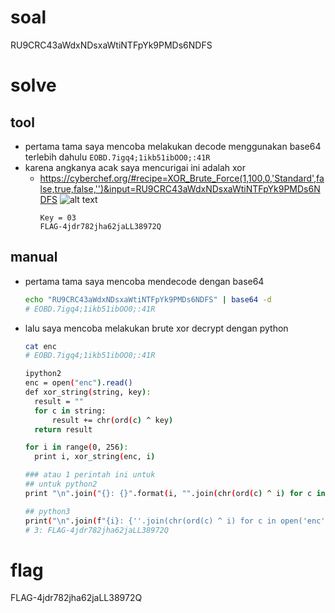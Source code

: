 # soal
RU9CRC43aWdxNDsxaWtiNTFpYk9PMDs6NDFS

# solve
## tool
- pertama tama saya mencoba melakukan decode menggunakan base64 terlebih dahulu
  ```EOBD.7igq4;1ikb51ibOO0;:41R```
- karena angkanya acak saya mencurigai ini adalah xor
  - https://cyberchef.org/#recipe=XOR_Brute_Force(1,100,0,'Standard',false,true,false,'')&input=RU9CRC43aWdxNDsxaWtiNTFpYk9PMDs6NDFS
    ![alt text](docs/images/image-4.png)
    ```
    Key = 03
    FLAG-4jdr782jha62jaLL38972Q
    ``` 

## manual
- pertama tama saya mencoba mendecode dengan base64
  ```bash
  echo "RU9CRC43aWdxNDsxaWtiNTFpYk9PMDs6NDFS" | base64 -d
  # EOBD.7igq4;1ikb51ibOO0;:41R
  ```
- lalu saya mencoba melakukan brute xor decrypt dengan python
  ```bash
  cat enc
  # EOBD.7igq4;1ikb51ibOO0;:41R

  ipython2
  enc = open("enc").read()
  def xor_string(string, key):
    result = ""
    for c in string:
        result += chr(ord(c) ^ key)
    return result

  for i in range(0, 256):
    print i, xor_string(enc, i)

  ### atau 1 perintah ini untuk
  ## untuk python2
  print "\n".join("{}: {}".format(i, "".join(chr(ord(c) ^ i) for c in open('enc').read())) for i in xrange(256))

  ## python3
  print("\n".join(f"{i}: {''.join(chr(ord(c) ^ i) for c in open('enc').read())}" for i in range(256)))
  # 3: FLAG-4jdr782jha62jaLL38972Q
  ```

# flag
FLAG-4jdr782jha62jaLL38972Q
